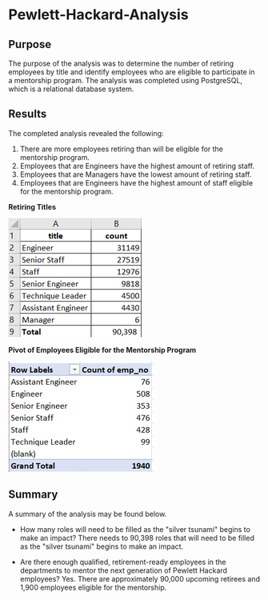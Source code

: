 # Pewlett-Hackard-Analysis

## Purpose
The purpose of the analysis was to determine the number of retiring employees by title and identify employees who are eligible to participate in a mentorship program. The analysis was completed using PostgreSQL, which is a relational database system.

## Results
The completed analysis revealed the following:
  1. There are more employees retiring than will be eligible for the mentorship program.
  2. Employees that are Engineers have the highest amount of retiring staff.
  3. Employees that are Managers have the lowest amount of retiring staff.
  4. Employees that are Engineers have the highest amount of staff eligible for the mentorship program.

**Retiring Titles**

![ScreenShot](https://github.com/dmyrick/Pewlett-Hackard-Analysis/blob/main/retiring_titles.png)


**Pivot of Employees Eligible for the Mentorship Program**

![ScreenShot](https://github.com/dmyrick/Pewlett-Hackard-Analysis/blob/main/mentorship_eligibility.png)

## Summary
A summary of the analysis may be found below.
  - How many roles will need to be filled as the "silver tsunami" begins to make an impact?
    There needs to 90,398 roles that will need to be filled as the "silver tsunami" begins to make an impact.

  - Are there enough qualified, retirement-ready employees in the departments to mentor the next  generation of Pewlett Hackard employees?
    Yes. There are approximately 90,000 upcoming retirees and 1,900 employees eligible for the mentorship.  
